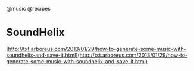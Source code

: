 @music
@recipes

# SoundHelix
[http://txt.arboreus.com/2013/01/29/how-to-generate-some-music-with-soundhelix-and-save-it.html](http://txt.arboreus.com/2013/01/29/how-to-generate-some-music-with-soundhelix-and-save-it.html)
